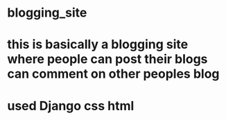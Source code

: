 # blogging_site
# this is basically a blogging site where people can post their blogs can comment on other peoples blog
# used Django css html
